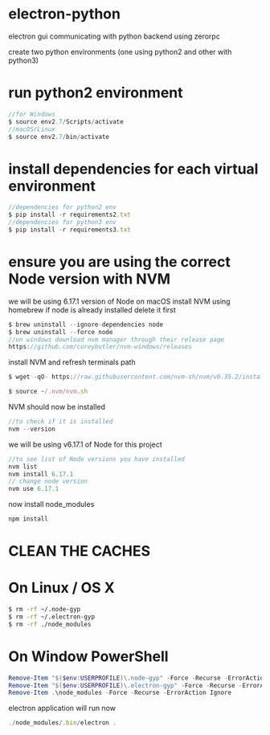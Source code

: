 # electron-python
electron gui communicating with python backend using zerorpc


create two python environments (one using python2 and other with python3)

# run python2 environment
```javascript
//for Windows
$ source env2.7/Scripts/activate
//macOS/Linux
$ source env2.7/bin/activate
```

# install dependencies for each virtual environment
```javascript
//dependencies for python2 env
$ pip install -r requirements2.txt
//dependencies for python3 env
$ pip install -r requirements3.txt
```

# ensure you are using the correct Node version with NVM
we will be using 6.17.1 version of Node
on macOS install NVM using homebrew
if node is already installed delete it first
```javascript
$ brew uninstall --ignore-dependencies node 
$ brew uninstall --force node
//on windows download nvm manager through their release page
https://github.com/coreybutler/nvm-windows/releases
```

install NVM and refresh terminals path
```javascript
$ wget -qO- https://raw.githubusercontent.com/nvm-sh/nvm/v0.35.2/install.sh | bash

$ source ~/.nvm/nvm.sh
```

NVM should now be installed
```javascript
//to check if it is installed
nvm --version
```

we will be using v6.17.1 of Node for this project
```javascript
//to see list of Node versions you have installed 
nvm list
nvm install 6.17.1
// change node version
nvm use 6.17.1
```

now install node_modules
```javascript
npm install
```

# CLEAN THE CACHES
# On Linux / OS X
```bash
$ rm -rf ~/.node-gyp
$ rm -rf ~/.electron-gyp
$ rm -rf ./node_modules
```

# On Window PowerShell
```powershell
Remove-Item "$($env:USERPROFILE)\.node-gyp" -Force -Recurse -ErrorAction Ignore
Remove-Item "$($env:USERPROFILE)\.electron-gyp" -Force -Recurse -ErrorAction Ignore
Remove-Item .\node_modules -Force -Recurse -ErrorAction Ignore
```

electron application will run now
```javascript
./node_modules/.bin/electron .
```

